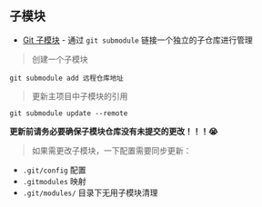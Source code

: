 ## 子模块

- [Git 子模块](https://git-scm.com/book/zh/v2/Git-%E5%B7%A5%E5%85%B7-%E5%AD%90%E6%A8%A1%E5%9D%97) - 通过 `git submodule` 链接一个独立的子仓库进行管理

> 创建一个子模块

```shell
git submodule add 远程仓库地址
```

> 更新主项目中子模块的引用

```shell
git submodule update --remote
```

**更新前请务必要确保子模块仓库没有未提交的更改！！！😭**

> 如果需更改子模块，一下配置需要同步更新：

- `.git/config` 配置
- `.gitmodules` 映射
- `.git/modules/` 目录下无用子模块清理
